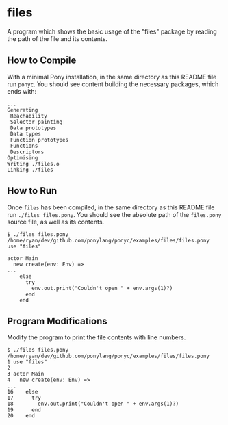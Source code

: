 # files

A program which shows the basic usage of the "files" package by reading the path of the file and its contents.

## How to Compile

With a minimal Pony installation, in the same directory as this README file run `ponyc`. You should see content building the necessary packages, which ends with:

```console
...
Generating
 Reachability
 Selector painting
 Data prototypes
 Data types
 Function prototypes
 Functions
 Descriptors
Optimising
Writing ./files.o
Linking ./files
```

## How to Run

Once `files` has been compiled, in the same directory as this README file run `./files files.pony`. You should see the absolute path of the `files.pony` source file, as well as its contents.

```console
$ ./files files.pony
/home/ryan/dev/github.com/ponylang/ponyc/examples/files/files.pony
use "files"

actor Main
  new create(env: Env) =>
...
    else
      try
        env.out.print("Couldn't open " + env.args(1)?)
      end
    end
```

## Program Modifications

Modify the program to print the file contents with line numbers.

```console
$ ./files files.pony
/home/ryan/dev/github.com/ponylang/ponyc/examples/files/files.pony
1 use "files"
2
3 actor Main
4   new create(env: Env) =>
...
16    else
17      try
18        env.out.print("Couldn't open " + env.args(1)?)
19      end
20    end
```
